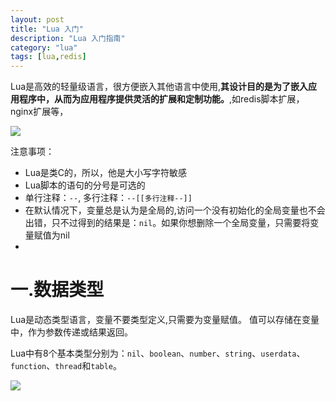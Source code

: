 ```yaml
---
layout: post
title: "Lua 入门"
description: "Lua 入门指南"
category: "lua"
tags: [lua,redis]
---
```

Lua是高效的轻量级语言，很方便嵌入其他语言中使用,**其设计目的是为了嵌入应用程序中，从而为应用程序提供灵活的扩展和定制功能。**,如redis脚本扩展，nginx扩展等，

![](http://www.runoob.com/wp-content/uploads/2015/05/lua.png)

注意事项：

- Lua是类C的，所以，他是大小写字符敏感
- Lua脚本的语句的分号是可选的
- 单行注释：`--`, 多行注释：`--[[多行注释--]]`
- 在默认情况下，变量总是认为是全局的,访问一个没有初始化的全局变量也不会出错，只不过得到的结果是：`nil`。如果你想删除一个全局变量，只需要将变量赋值为nil
- 

# 一.数据类型
Lua是动态类型语言，变量不要类型定义,只需要为变量赋值。 值可以存储在变量中，作为参数传递或结果返回。

Lua中有8个基本类型分别为：`nil`、`boolean`、`number`、`string`、`userdata`、`function`、`thread`和`table`。

![](http://beginman.qiniudn.com/lua_datatype.png)



